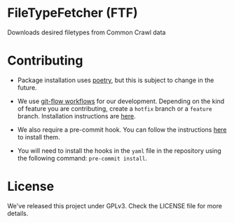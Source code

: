 # FileTypeFetcher (FTF)
Downloads desired filetypes from Common Crawl data

# Contributing

- Package installation uses [poetry](https://python-poetry.org/docs/basic-usage/), but this is subject to change in the future. 

- We use [git-flow workflows](https://www.atlassian.com/git/tutorials/comparing-workflows/gitflow-workflow) for our development. Depending on the kind of feature you are contributing, create a `hotfix` branch or a `feature` branch. Installation instructions are [here](https://github.com/nvie/gitflow/wiki/Installation).

- We also require a pre-commit hook. You can follow the instructions [here](https://pre-commit.com/#install) to install them.

- You will need to install the hooks in the `yaml` file in the repository using the following command: `pre-commit install`.

# License

We've released this project under GPLv3. Check the LICENSE file for more details.
